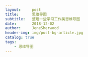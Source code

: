 ```yaml
---
layout:     post
title:      思维导图
subtitle:   整理一些学习工作类思维导图
date:       2018-12-02
author:     JeneSherwood
header-img: img/post-bg-article.jpg
catalog: true
tags:
    - 思维导图
---
```



